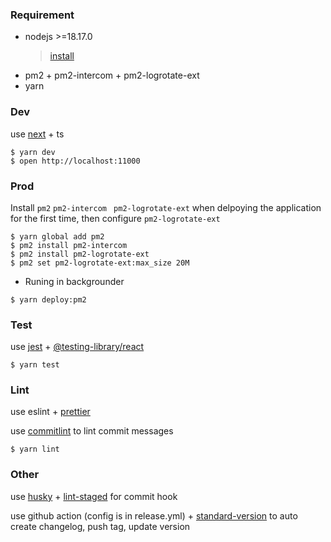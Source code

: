 ### Requirement

- nodejs >=18.17.0
  > [install](https://registry.npmmirror.com/binary.html?path=node/)
- pm2 + pm2-intercom + pm2-logrotate-ext
- yarn

### Dev

use [next](https://www.nextjs.cn/) + ts

```
$ yarn dev
$ open http://localhost:11000
```

### Prod

Install `pm2` `pm2-intercom ` `pm2-logrotate-ext` when delpoying the application for the first time, then configure `pm2-logrotate-ext`

```
$ yarn global add pm2
$ pm2 install pm2-intercom
$ pm2 install pm2-logrotate-ext
$ pm2 set pm2-logrotate-ext:max_size 20M
```

- Runing in backgrounder

```
$ yarn deploy:pm2
```

### Test

use [jest](https://jestjs.io/) + [@testing-library/react](https://testing-library.com/docs/react-testing-library/intro/)

```
$ yarn test
```

### Lint

use eslint + [prettier](https://prettier.io/)

use [commitlint](https://github.com/conventional-changelog/commitlint) to lint commit messages

```
$ yarn lint
```

### Other

use [husky](https://www.npmjs.com/package/husky) + [lint-staged](https://www.npmjs.com/package/lint-staged) for commit hook

use github action (config is in release.yml) + [standard-version](https://github.com/conventional-changelog/standard-version) to auto create changelog, push tag, update version

